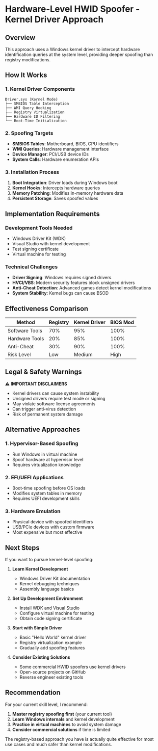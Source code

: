 # Hardware-Level HWID Spoofer - Kernel Driver Approach

## Overview
This approach uses a Windows kernel driver to intercept hardware identification queries at the system level, providing deeper spoofing than registry modifications.

## How It Works

### 1. Kernel Driver Components
```
Driver.sys (Kernel Mode)
├── SMBIOS Table Interception
├── WMI Query Hooking  
├── Registry Virtualization
├── Hardware ID Filtering
└── Boot-Time Initialization
```

### 2. Spoofing Targets
- **SMBIOS Tables**: Motherboard, BIOS, CPU identifiers
- **WMI Queries**: Hardware management interface
- **Device Manager**: PCI/USB device IDs
- **System Calls**: Hardware enumeration APIs

### 3. Installation Process
1. **Boot Integration**: Driver loads during Windows boot
2. **Kernel Hooks**: Intercepts hardware queries
3. **Memory Patching**: Modifies in-memory hardware data
4. **Persistent Storage**: Saves spoofed values

## Implementation Requirements

### Development Tools Needed
- Windows Driver Kit (WDK)
- Visual Studio with kernel development
- Test signing certificate
- Virtual machine for testing

### Technical Challenges
- **Driver Signing**: Windows requires signed drivers
- **HVCI/VBS**: Modern security features block unsigned drivers
- **Anti-Cheat Detection**: Advanced games detect kernel modifications
- **System Stability**: Kernel bugs can cause BSOD

## Effectiveness Comparison

| Method | Registry | Kernel Driver | BIOS Mod |
|--------|----------|---------------|----------|
| Software Tools | 70% | 95% | 100% |
| Hardware Tools | 20% | 85% | 100% |
| Anti-Cheat | 30% | 90% | 100% |
| Risk Level | Low | Medium | High |

## Legal & Safety Warnings

⚠️ **IMPORTANT DISCLAIMERS**
- Kernel drivers can cause system instability
- Unsigned drivers require test mode or signing
- May violate software license agreements
- Can trigger anti-virus detection
- Risk of permanent system damage

## Alternative Approaches

### 1. Hypervisor-Based Spoofing
- Run Windows in virtual machine
- Spoof hardware at hypervisor level
- Requires virtualization knowledge

### 2. EFI/UEFI Applications
- Boot-time spoofing before OS loads
- Modifies system tables in memory
- Requires UEFI development skills

### 3. Hardware Emulation
- Physical device with spoofed identifiers
- USB/PCIe devices with custom firmware
- Most expensive but most effective

## Next Steps

If you want to pursue kernel-level spoofing:

1. **Learn Kernel Development**
   - Windows Driver Kit documentation
   - Kernel debugging techniques
   - Assembly language basics

2. **Set Up Development Environment**
   - Install WDK and Visual Studio
   - Configure virtual machine for testing
   - Obtain code signing certificate

3. **Start with Simple Driver**
   - Basic "Hello World" kernel driver
   - Registry virtualization example
   - Gradually add spoofing features

4. **Consider Existing Solutions**
   - Some commercial HWID spoofers use kernel drivers
   - Open-source projects on GitHub
   - Reverse engineer existing tools

## Recommendation

For your current skill level, I recommend:
1. **Master registry spoofing first** (your current tool)
2. **Learn Windows internals** and kernel development
3. **Practice in virtual machines** to avoid system damage
4. **Consider commercial solutions** if time is limited

The registry-based approach you have is actually quite effective for most use cases and much safer than kernel modifications.
